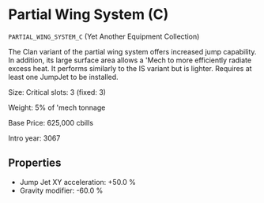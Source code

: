 # Partial Wing System (C)

`PARTIAL_WING_SYSTEM_C` (Yet Another Equipment Collection)

The Clan variant of the partial wing system offers increased jump capability. In addition, its large surface area allows a 'Mech to more efficiently radiate excess heat. It performs similarly to the IS variant but is lighter. Requires at least one JumpJet to be installed.

Size: Critical slots: 3 (fixed: 3)

Weight: 5% of 'mech tonnage

Base Price: 625,000 cbills

Intro year: 3067

## Properties
* Jump Jet XY acceleration: +50.0 %
* Gravity modifier: -60.0 %
